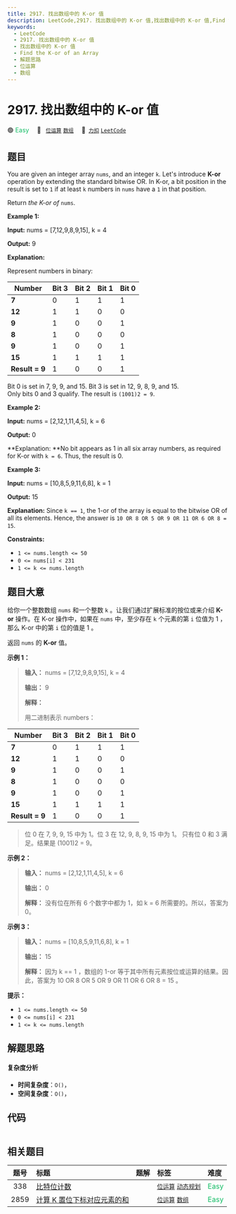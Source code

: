 ```yaml
---
title: 2917. 找出数组中的 K-or 值
description: LeetCode,2917. 找出数组中的 K-or 值,找出数组中的 K-or 值,Find the K-or of an Array,解题思路,位运算,数组
keywords:
  - LeetCode
  - 2917. 找出数组中的 K-or 值
  - 找出数组中的 K-or 值
  - Find the K-or of an Array
  - 解题思路
  - 位运算
  - 数组
---
```


# 2917. 找出数组中的 K-or 值

🟢 <font color=#15bd66>Easy</font>&emsp; 🔖&ensp; [`位运算`](/tag/bit-manipulation.md) [`数组`](/tag/array.md)&emsp; 🔗&ensp;[`力扣`](https://leetcode.cn/problems/find-the-k-or-of-an-array) [`LeetCode`](https://leetcode.com/problems/find-the-k-or-of-an-array)

## 题目

You are given an integer array `nums`, and an integer `k`. Let's introduce
**K-or** operation by extending the standard bitwise OR. In K-or, a bit
position in the result is set to `1` if at least `k` numbers in `nums` have a
`1` in that position.

Return _the K-or of_ `nums`.



**Example 1:**

**Input:** nums = [7,12,9,8,9,15], k = 4

**Output:** 9

**Explanation:**

Represent numbers in binary:

**Number** | Bit 3 | Bit 2 | Bit 1 | Bit 0  
---|---|---|---|---  
**7** | 0 | 1 | 1 | 1  
**12** | 1 | 1 | 0 | 0  
**9** | 1 | 0 | 0 | 1  
**8** | 1 | 0 | 0 | 0  
**9** | 1 | 0 | 0 | 1  
**15** | 1 | 1 | 1 | 1  
**Result = 9** | 1 | 0 | 0 | 1  
  
Bit 0 is set in 7, 9, 9, and 15. Bit 3 is set in 12, 9, 8, 9, and 15.  
Only bits 0 and 3 qualify. The result is `(1001)2 = 9`.

**Example 2:**

**Input:** nums = [2,12,1,11,4,5], k = 6

**Output:** 0

**Explanation:  **No bit appears as 1 in all six array numbers, as required
for K-or with `k = 6`. Thus, the result is 0.

**Example 3:**

**Input:** nums = [10,8,5,9,11,6,8], k = 1

**Output:** 15

**Explanation:** Since `k == 1`, the 1-or of the array is equal to the bitwise
OR of all its elements. Hence, the answer is `10 OR 8 OR 5 OR 9 OR 11 OR 6 OR
8 = 15`.



**Constraints:**

  * `1 <= nums.length <= 50`
  * `0 <= nums[i] < 231`
  * `1 <= k <= nums.length`


## 题目大意

给你一个整数数组 `nums` 和一个整数 `k` 。让我们通过扩展标准的按位或来介绍 **K-or** 操作。在 K-or 操作中，如果在 `nums`
中，至少存在 `k` 个元素的第 `i` 位值为 1 ，那么 K-or 中的第 `i` 位的值是 1 。

返回 `nums` 的 **K-or** 值。



**示例 1：**

> 
> 
> 
> 
> 
> **输入：** nums = [7,12,9,8,9,15], k = 4
> 
> **输出：** 9
> 
> **解释：**
> 
> 用二进制表示 numbers：
> 
> 

**Number** | Bit 3 | Bit 2 | Bit 1 | Bit 0  
---|---|---|---|---  
**7** | 0 | 1 | 1 | 1  
**12** | 1 | 1 | 0 | 0  
**9** | 1 | 0 | 0 | 1  
**8** | 1 | 0 | 0 | 0  
**9** | 1 | 0 | 0 | 1  
**15** | 1 | 1 | 1 | 1  
**Result = 9** | 1 | 0 | 0 | 1  
> 
>   
> 
> 
> 
> 位 0 在 7, 9, 9, 15 中为 1。位 3 在 12, 9, 8, 9, 15 中为 1。 只有位 0 和 3 满足。结果是 (1001)2 = 9。
> 
> 

**示例 2：**

> 
> 
> 
> 
> 
> **输入：** nums = [2,12,1,11,4,5], k = 6
> 
> **输出：** 0
> 
> **解释：** 没有位在所有 6 个数字中都为 1，如 k = 6 所需要的。所以，答案为 0。
> 
> 

**示例 3：**

> 
> 
> 
> 
> 
> **输入：** nums = [10,8,5,9,11,6,8], k = 1
> 
> **输出：** 15
> 
> **解释：** 因为 k == 1 ，数组的 1-or 等于其中所有元素按位或运算的结果。因此，答案为 10 OR 8 OR 5 OR 9 OR 11 OR 6 OR 8 = 15 。



**提示：**

  * `1 <= nums.length <= 50`
  * `0 <= nums[i] < 231`
  * `1 <= k <= nums.length`


## 解题思路

#### 复杂度分析

- **时间复杂度**：`O()`，
- **空间复杂度**：`O()`，

## 代码

```javascript

```

## 相关题目

<!-- prettier-ignore -->
| 题号 | 标题 | 题解 | 标签 | 难度 |
| :------: | :------ | :------: | :------ | :------ |
| 338 | [比特位计数](https://leetcode.com/problems/counting-bits) |  |  [`位运算`](/tag/bit-manipulation.md) [`动态规划`](/tag/dynamic-programming.md) | <font color=#15bd66>Easy</font> |
| 2859 | [计算 K 置位下标对应元素的和](https://leetcode.com/problems/sum-of-values-at-indices-with-k-set-bits) |  |  [`位运算`](/tag/bit-manipulation.md) [`数组`](/tag/array.md) | <font color=#15bd66>Easy</font> |